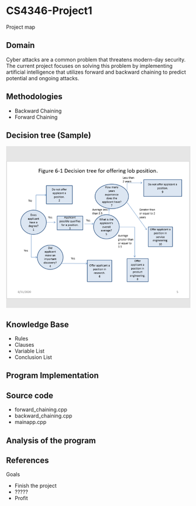 # CS4346-Project1
Project map
## Domain
   Cyber attacks are a common problem that threatens modern-day security.
   The current project focuses on solving this problem by implementing artificial intelligence that utilizes forward and backward chaining to predict potential and ongoing    attacks.
## Methodologies
   - Backward Chaining
   - Forward Chaining

## Decision tree (Sample)
   ![alt text](https://github.com/danchris1029/CS4346-Project1/blob/master/images/sample_decisiontree.png)
## Knowledge Base
  * Rules
  * Clauses
  * Variable List
  * Conclusion List

## Program Implementation

## Source code
  * forward_chaining.cpp
  * backward_chaining.cpp
  * mainapp.cpp
   
## Analysis of the program

## References

Goals
  - Finish the project
  - ?????
  - Profit
